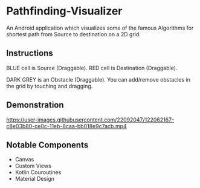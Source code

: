 # Pathfinding-Visualizer
An Android application which visualizes some of the famous Algorithms for shortest path from Source to destination on a 2D grid.

## Instructions
BLUE cell is Source (Draggable).
RED cell is Destination (Draggable).

DARK GREY is an Obstacle (Draggable).
You can add/remove obstacles in the grid by touching and dragging.

## Demonstration
https://user-images.githubusercontent.com/22092047/122062167-c8e03b80-ce0c-11eb-8caa-bb018e9c7acb.mp4

## Notable Components
- Canvas
- Custom Views
- Kotlin Couroutines
- Material Design
